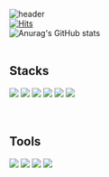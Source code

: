 ![header](https://capsule-render.vercel.app/api?type=waving&color=0:CEE3F6,100:BCA9F5&fontColor=FFFFFF&height=300&section=header&text=M%20J%20Son&fontSize=90)
<br />
[![Hits](https://hits.seeyoufarm.com/api/count/incr/badge.svg?url=https%3A%2F%2Fgithub.com%2FMinJaeSon&count_bg=%235194F0&title_bg=%23656565&icon=&icon_color=%23E7E7E7&title=hits&edge_flat=false)](https://hits.seeyoufarm.com)
<br />
![Anurag's GitHub stats](https://github-readme-stats.vercel.app/api?username=MinJaeSon&hide_title=true&show_icons=true&include_all_commits=true&hide=stars,issues)
<br />
<br />
<h2>Stacks</h2>
<div>
  <img src="https://img.shields.io/badge/react-61DAFB?style=flat&logo=react&logoColor=black">
  <img src="https://img.shields.io/badge/javascript-F7DF1E?style=flat&logo=javascript&logoColor=black">
  <img src="https://img.shields.io/badge/html5-E34F26?style=flat&logo=html5&logoColor=white">
  <img src="https://img.shields.io/badge/css-1572B6?style=flat&logo=css3&logoColor=white">
  <img src="https://img.shields.io/badge/python-3776AB?style=flat&logo=python&logoColor=white">
  <img src="https://img.shields.io/badge/JAVA-007396?style=flat&logo=java&logoColor=white">
</div>
<br />
<br />
<h2>Tools</h2>
<div>
  <img src="https://img.shields.io/badge/github-181717?style=flat&logo=github&logoColor=white">
  <img src="https://img.shields.io/badge/Notion-181717?style=flat&logo=notion&logoColor=white">
  <img src="https://img.shields.io/badge/bootstrap-7952B3?style=flat&logo=bootstrap&logoColor=white">
  <img src="https://img.shields.io/badge/Android_Studio-3DDC84?style=flat&logo=androidstudio&logoColor=white">
</div>
<br />
<br />
